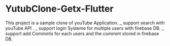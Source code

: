 # YutubClone-Getx-Flutter

This project is a sample clone of youTube Application.
_ support search with youTube API .
_ support login Systeme for multiple users with firebase DB.
_ support add Commints for each users and the commint stored in firebase DB.
